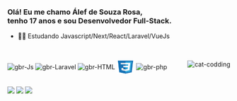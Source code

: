 ### Olá! Eu me chamo Álef de Souza Rosa, <br> tenho 17 anos e sou Desenvolvedor Full-Stack.


- 👨‍🎓 Estudando Javascript/Next/React/Laravel/VueJs

##

  <div style="display: inline_block"><br>
  <img align="center" alt="gbr-Js" height="30" width="40" src="https://cdn.worldvectorlogo.com/logos/logo-javascript.svg">
  <img align="center" alt="gbr-Laravel" height="30" width="40" src="https://cdn.iconscout.com/icon/free/png-256/laravel-226015.png">
  <img align="center" alt="gbr-HTML" height="30" width="40" src="https://cdn.worldvectorlogo.com/logos/html-1.svg">
  <img align="center" alt="gbr-CSS" height="30" width="40" src="https://raw.githubusercontent.com/devicons/devicon/master/icons/css3/css3-original.svg">
  <img align="center" alt="gbr-php" height="30" width="40" src="https://cdn-icons-png.flaticon.com/512/919/919830.png">

  <img align="right" alt="cat-codding" src="https://media.tenor.com/images/56074b63a3b147fe7ac2ff71d3e9fc26/tenor.gif">
</div>
 
 ##
 
  <div>
  <a href = "alefsouzarosa@gmail.com"><img src="https://img.shields.io/badge/Gmail-D14836?style=for-the-badge&logo=gmail&logoColor=white" target="_blank"></a>
  <a href="https://www.linkedin.com/in/alef-souza-rosa" target="_blank"><img src="https://img.shields.io/badge/-LinkedIn-%230077B5?style=for-the-badge&logo=linkedin&logoColor=white" target="_blank"></a> 
  <a href = "https://github.com/Alef185"><img src="https://img.shields.io/badge/GitHub-100000?style=for-the-badge&logo=github&logoColor=white" target="_blank"></a>
  </div  
   
  ##
   
